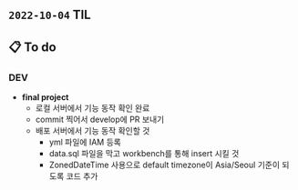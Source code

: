 ## `2022-10-04` TIL

## 📋 To do

### DEV

+ **final project**
  + 로컬 서버에서 기능 동작 확인 완료
  + commit 찍어서 develop에 PR 보내기
  + 배포 서버에서 기능 동작 확인할 것
    + yml 파일에 IAM 등록
    + data.sql 파일을 막고 workbench를 통해 insert 시킬 것
    + ZonedDateTime 사용으로 default timezone이 Asia/Seoul 기준이 되도록 코드 추가